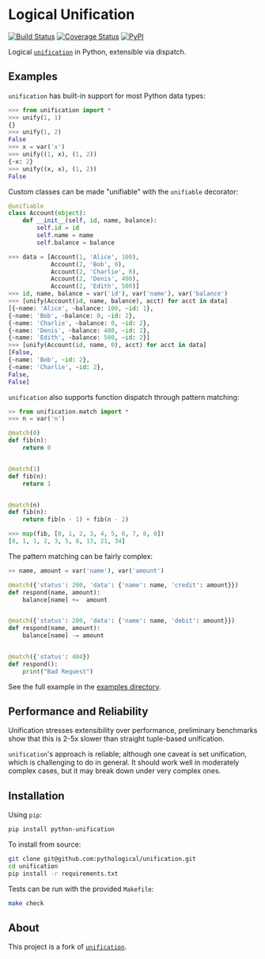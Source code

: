 # Logical Unification

[![Build Status](https://travis-ci.org/pythological/unification.svg?branch=master)](https://travis-ci.org/pythological/unification) [![Coverage Status](https://coveralls.io/repos/github/pythological/unification/badge.svg?branch=master)](https://coveralls.io/github/pythological/unification?branch=master) [![PyPI](https://img.shields.io/pypi/v/logical-unification)](https://pypi.org/project/logical-unification/)

Logical [`unification`](https://en.wikipedia.org/wiki/Unification_(computer_science)) in Python, extensible via dispatch.

## Examples

`unification` has built-in support for most Python data types:

```python
>>> from unification import *
>>> unify(1, 1)
{}
>>> unify(1, 2)
False
>>> x = var('x')
>>> unify((1, x), (1, 2))
{~x: 2}
>>> unify((x, x), (1, 2))
False
```

Custom classes can be made "unifiable" with the `unifiable` decorator:

```python
@unifiable
class Account(object):
    def __init__(self, id, name, balance):
        self.id = id
        self.name = name
        self.balance = balance

>>> data = [Account(1, 'Alice', 100),
            Account(2, 'Bob', 0),
            Account(2, 'Charlie', 0),
            Account(2, 'Denis', 400),
            Account(2, 'Edith', 500)]
>>> id, name, balance = var('id'), var('name'), var('balance')
>>> [unify(Account(id, name, balance), acct) for acct in data]
[{~name: 'Alice', ~balance: 100, ~id: 1},
{~name: 'Bob', ~balance: 0, ~id: 2},
{~name: 'Charlie', ~balance: 0, ~id: 2},
{~name: 'Denis', ~balance: 400, ~id: 2},
{~name: 'Edith', ~balance: 500, ~id: 2}]
>>> [unify(Account(id, name, 0), acct) for acct in data]
[False,
{~name: 'Bob', ~id: 2},
{~name: 'Charlie', ~id: 2},
False,
False]
```

`unification` also supports function dispatch through pattern matching:

```python
>> from unification.match import *
>>> n = var('n')

@match(0)
def fib(n):
    return 0


@match(1)
def fib(n):
    return 1


@match(n)
def fib(n):
    return fib(n - 1) + fib(n - 2)

>>> map(fib, [0, 1, 2, 3, 4, 5, 6, 7, 8, 0])
[0, 1, 1, 2, 3, 5, 8, 13, 21, 34]
```

The pattern matching can be fairly complex:

```python
>> name, amount = var('name'), var('amount')

@match({'status': 200, 'data': {'name': name, 'credit': amount}})
def respond(name, amount):
    balance[name] +=  amount


@match({'status': 200, 'data': {'name': name, 'debit': amount}})
def respond(name, amount):
    balance[name] -= amount


@match({'status': 404})
def respond():
    print("Bad Request")

```

See the full example in the [examples directory](https://github.com/pythological/unification#examples).


## Performance and Reliability

Unification stresses extensibility over performance, preliminary benchmarks show that this is 2-5x slower than straight tuple-based unification.

`unification`'s approach is reliable; although one caveat is set unification, which is challenging to do in general.  It should work well in moderately complex cases, but it may break down under very complex ones.

## Installation

Using `pip`:
```bash
pip install python-unification
```

To install from source:
```bash
git clone git@github.com:pythological/unification.git
cd unification
pip install -r requirements.txt
```

Tests can be run with the provided `Makefile`:
```bash
make check
```

## About

This project is a fork of [`unification`](https://github.com/mrocklin/unification/).
